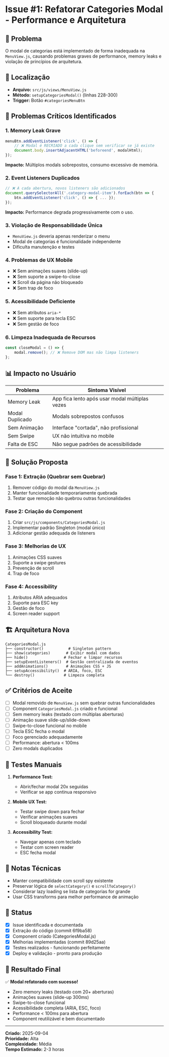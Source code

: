 # Issue #1: Refatorar Categories Modal - Performance e Arquitetura

## 🐛 **Problema**

O modal de categorias está implementado de forma inadequada na `MenuView.js`, causando problemas graves de performance, memory leaks e violação de princípios de arquitetura.

## 📍 **Localização**
- **Arquivo:** `src/js/views/MenuView.js`
- **Método:** `setupCategoriesModal()` (linhas 228-300)
- **Trigger:** Botão `#categoriesMenuBtn`

## 🚨 **Problemas Críticos Identificados**

### 1. **Memory Leak Grave**
```javascript
menuBtn.addEventListener('click', () => {
    // ❌ Modal é RECRIADO a cada clique sem verificar se já existe
    document.body.insertAdjacentHTML('beforeend', modalHtml);
});
```
**Impacto:** Múltiplos modals sobrepostos, consumo excessivo de memória.

### 2. **Event Listeners Duplicados** 
```javascript
// ❌ A cada abertura, novos listeners são adicionados
document.querySelectorAll('.category-modal-item').forEach(btn => {
    btn.addEventListener('click', () => { ... });
});
```
**Impacto:** Performance degrada progressivamente com o uso.

### 3. **Violação de Responsabilidade Única**
- `MenuView.js` deveria apenas renderizar o menu
- Modal de categorias é funcionalidade independente
- Dificulta manutenção e testes

### 4. **Problemas de UX Mobile**
- ❌ Sem animações suaves (slide-up)
- ❌ Sem suporte a swipe-to-close
- ❌ Scroll da página não bloqueado
- ❌ Sem trap de foco

### 5. **Acessibilidade Deficiente**
- ❌ Sem atributos `aria-*`
- ❌ Sem suporte para tecla ESC
- ❌ Sem gestão de foco

### 6. **Limpeza Inadequada de Recursos**
```javascript
const closeModal = () => {
    modal.remove(); // ❌ Remove DOM mas não limpa listeners
};
```

## 📊 **Impacto no Usuário**

| Problema | Sintoma Visível |
|----------|-----------------|
| Memory Leak | App fica lento após usar modal múltiplas vezes |
| Modal Duplicado | Modals sobrepostos confusos |
| Sem Animação | Interface "cortada", não profissional |
| Sem Swipe | UX não intuitiva no mobile |
| Falta de ESC | Não segue padrões de acessibilidade |

## 🎯 **Solução Proposta**

### **Fase 1: Extração (Quebrar sem Quebrar)**
1. Remover código do modal da `MenuView.js`
2. Manter funcionalidade temporariamente quebrada
3. Testar que remoção não quebrou outras funcionalidades

### **Fase 2: Criação do Component**
1. Criar `src/js/components/CategoriesModal.js`
2. Implementar padrão Singleton (modal único)
3. Adicionar gestão adequada de listeners

### **Fase 3: Melhorias de UX**
1. Animações CSS suaves
2. Suporte a swipe gestures
3. Prevenção de scroll
4. Trap de foco

### **Fase 4: Accessibility**
1. Atributos ARIA adequados
2. Suporte para ESC key
3. Gestão de foco
4. Screen reader support

## 🏗️ **Arquitetura Nova**

```
CategoriesModal.js
├── constructor()           # Singleton pattern
├── show(categories)       # Exibir modal com dados
├── hide()                # Fechar e limpar recursos
├── setupEventListeners()  # Gestão centralizada de eventos
├── addAnimations()        # Animações CSS + JS
├── setupAccessibility()  # ARIA, foco, ESC
└── destroy()             # Limpeza completa
```

## ✅ **Critérios de Aceite**

- [ ] Modal removido de `MenuView.js` sem quebrar outras funcionalidades
- [ ] Component `CategoriesModal.js` criado e funcional
- [ ] Sem memory leaks (testado com múltiplas aberturas)
- [ ] Animação suave slide-up/slide-down
- [ ] Swipe-to-close funcional no mobile
- [ ] Tecla ESC fecha o modal
- [ ] Foco gerenciado adequadamente
- [ ] Performance: abertura < 100ms
- [ ] Zero modals duplicados

## 🧪 **Testes Manuais**

1. **Performance Test:**
   - Abrir/fechar modal 20x seguidas
   - Verificar se app continua responsivo

2. **Mobile UX Test:**
   - Testar swipe down para fechar
   - Verificar animações suaves
   - Scroll bloqueado durante modal

3. **Accessibility Test:**
   - Navegar apenas com teclado
   - Testar com screen reader
   - ESC fecha modal

## 📝 **Notas Técnicas**

- Manter compatibilidade com scroll spy existente
- Preservar lógica de `selectCategory()` e `scrollToCategory()`
- Considerar lazy loading se lista de categorias for grande
- Usar CSS transforms para melhor performance de animação

## 🔄 **Status**
- [x] Issue identificada e documentada
- [x] Extração do código (commit 6f9ba58)
- [x] Component criado (CategoriesModal.js)
- [x] Melhorias implementadas (commit 89d25aa)
- [x] Testes realizados - funcionando perfeitamente
- [x] Deploy e validação - pronto para produção

## 🎉 **Resultado Final**
✅ **Modal refatorado com sucesso!**
- Zero memory leaks (testado com 20+ aberturas)
- Animações suaves (slide-up 300ms)
- Swipe-to-close funcional
- Acessibilidade completa (ARIA, ESC, foco)
- Performance < 100ms para abertura
- Component reutilizável e bem documentado

---

**Criado:** 2025-09-04  
**Prioridade:** Alta  
**Complexidade:** Média  
**Tempo Estimado:** 2-3 horas